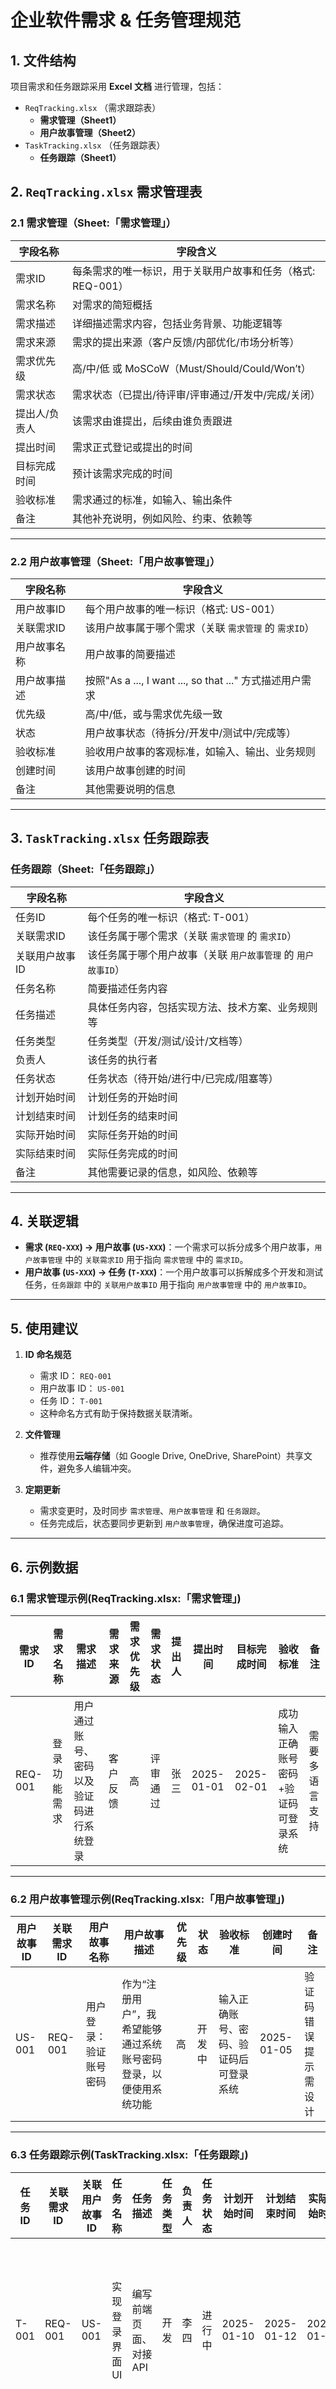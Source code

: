 # 企业软件需求 & 任务管理规范

## 1. 文件结构
项目需求和任务跟踪采用 **Excel 文档** 进行管理，包括：
- `ReqTracking.xlsx` （需求跟踪表）
  - **需求管理（Sheet1）**
  - **用户故事管理（Sheet2）**
- `TaskTracking.xlsx` （任务跟踪表）
  - **任务跟踪（Sheet1）**

## 2. `ReqTracking.xlsx` 需求管理表

### 2.1 需求管理（Sheet:「需求管理」）
| 字段名称       | 字段含义                                                         |
|--------------|------------------------------------------------------------------|
| 需求ID       | 每条需求的唯一标识，用于关联用户故事和任务（格式: REQ-001）        |
| 需求名称     | 对需求的简短概括                                                 |
| 需求描述     | 详细描述需求内容，包括业务背景、功能逻辑等                        |
| 需求来源     | 需求的提出来源（客户反馈/内部优化/市场分析等）                     |
| 需求优先级   | 高/中/低 或 MoSCoW（Must/Should/Could/Won’t）                     |
| 需求状态     | 需求状态（已提出/待评审/评审通过/开发中/完成/关闭）                |
| 提出人/负责人 | 该需求由谁提出，后续由谁负责跟进                                 |
| 提出时间     | 需求正式登记或提出的时间                                         |
| 目标完成时间 | 预计该需求完成的时间                                             |
| 验收标准     | 需求通过的标准，如输入、输出条件                                  |
| 备注         | 其他补充说明，例如风险、约束、依赖等                              |

---

### 2.2 用户故事管理（Sheet:「用户故事管理」）
| 字段名称      | 字段含义                                                   |
|-------------|----------------------------------------------------------|
| 用户故事ID  | 每个用户故事的唯一标识（格式: US-001）                     |
| 关联需求ID  | 该用户故事属于哪个需求（关联 `需求管理` 的 `需求ID`）       |
| 用户故事名称 | 用户故事的简要描述                                       |
| 用户故事描述 | 按照"As a ..., I want ..., so that ..." 方式描述用户需求 |
| 优先级      | 高/中/低，或与需求优先级一致                              |
| 状态        | 用户故事状态（待拆分/开发中/测试中/完成等）               |
| 验收标准    | 验收用户故事的客观标准，如输入、输出、业务规则           |
| 创建时间    | 该用户故事创建的时间                                     |
| 备注        | 其他需要说明的信息                                       |

---

## 3. `TaskTracking.xlsx` 任务跟踪表

### 任务跟踪（Sheet:「任务跟踪」）
| 字段名称         | 字段含义                                                   |
|-----------------|----------------------------------------------------------|
| 任务ID         | 每个任务的唯一标识（格式: T-001）                           |
| 关联需求ID     | 该任务属于哪个需求（关联 `需求管理` 的 `需求ID`）           |
| 关联用户故事ID | 该任务属于哪个用户故事（关联 `用户故事管理` 的 `用户故事ID`）|
| 任务名称       | 简要描述任务内容                                           |
| 任务描述       | 具体任务内容，包括实现方法、技术方案、业务规则等           |
| 任务类型       | 任务类型（开发/测试/设计/文档等）                           |
| 负责人        | 该任务的执行者                                             |
| 任务状态      | 任务状态（待开始/进行中/已完成/阻塞等）                     |
| 计划开始时间  | 计划任务的开始时间                                         |
| 计划结束时间  | 计划任务的结束时间                                         |
| 实际开始时间  | 实际任务开始的时间                                         |
| 实际结束时间  | 实际任务完成的时间                                         |
| 备注         | 其他需要记录的信息，如风险、依赖等                         |

---

## 4. 关联逻辑
- **需求 (`REQ-XXX`) → 用户故事 (`US-XXX`)**：一个需求可以拆分成多个用户故事，`用户故事管理` 中的 `关联需求ID` 用于指向 `需求管理` 中的 `需求ID`。
- **用户故事 (`US-XXX`) → 任务 (`T-XXX`)**：一个用户故事可以拆解成多个开发和测试任务，`任务跟踪` 中的 `关联用户故事ID` 用于指向 `用户故事管理` 中的 `用户故事ID`。

---

## 5. 使用建议
1. **ID 命名规范**
   - 需求 ID： `REQ-001`
   - 用户故事 ID： `US-001`
   - 任务 ID： `T-001`
   - 这种命名方式有助于保持数据关联清晰。

2. **文件管理**
   - 推荐使用**云端存储**（如 Google Drive, OneDrive, SharePoint）共享文件，避免多人编辑冲突。

3. **定期更新**
   - 需求变更时，及时同步 `需求管理`、`用户故事管理` 和 `任务跟踪`。
   - 任务完成后，状态要同步更新到 `用户故事管理`，确保进度可追踪。

---

## 6. 示例数据

### 6.1 需求管理示例(ReqTracking.xlsx:「需求管理」)

| 需求ID  | 需求名称   | 需求描述                                     | 需求来源 | 需求优先级 | 需求状态  | 提出人 | 提出时间    | 目标完成时间 | 验收标准                              | 备注         |
|---------|-----------|----------------------------------------------|----------|------------|-----------|--------|-------------|-------------|----------------------------------------|-------------|
| REQ-001 | 登录功能需求 | 用户通过账号、密码以及验证码进行系统登录       | 客户反馈  | 高          | 评审通过   | 张三   | 2025-01-01  | 2025-02-01  | 成功输入正确账号密码+验证码可登录系统  | 需要多语言支持 |


---

### 6.2 用户故事管理示例(ReqTracking.xlsx:「用户故事管理」)

| 用户故事ID | 关联需求ID | 用户故事名称     | 用户故事描述                                                | 优先级 | 状态   | 验收标准                                 | 创建时间    | 备注               |
|------------|-----------|------------------|-------------------------------------------------------------|--------|--------|-------------------------------------------|------------|--------------------|
| US-001     | REQ-001   | 用户登录：验证账号密码 | 作为“注册用户”，我希望能够通过系统账号密码登录，以便使用系统功能 | 高      | 开发中 | 输入正确账号、密码、验证码后可登录系统   | 2025-01-05 | 验证码错误提示需设计 |


---

### 6.3 任务跟踪示例(TaskTracking.xlsx:「任务跟踪」)

| 任务ID | 关联需求ID | 关联用户故事ID | 任务名称       | 任务描述              | 任务类型 | 负责人 | 任务状态 | 计划开始时间 | 计划结束时间 | 实际开始时间 | 实际结束时间 | 备注                        |
|--------|-----------|----------------|----------------|-----------------------|----------|--------|----------|--------------|--------------|--------------|--------------|-----------------------------|
| T-001  | REQ-001   | US-001         | 实现登录界面UI | 编写前端页面、对接API  | 开发     | 李四   | 进行中   | 2025-01-10   | 2025-01-12   | 2025-01-11   | 2025-01-13   | 前端框架需升级到最新版本     |
| T-002  | REQ-001   | US-001         | 验证码验证逻辑  | 后端接口校验验证码     | 开发     | 王五   | 待开始   | 2025-01-12   | 2025-01-14   | -            | -            | 验证码错误时要有对应的提示 |


